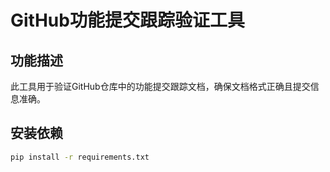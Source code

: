 # GitHub功能提交跟踪验证工具

## 功能描述

此工具用于验证GitHub仓库中的功能提交跟踪文档，确保文档格式正确且提交信息准确。

## 安装依赖

```bash
pip install -r requirements.txt